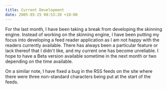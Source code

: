 ```yaml
---
title: Current Development
date: 2005-05-25 08:53:20 +10:00
---
```


For the last month, I have been taking a break from developing the skinning engine. Instead of working on the skinning engine, I have been putting my focus into developing a feed reader application as I am not happy with the readers currently available. There has always been a particular feature or lack thereof that I didn't like, and my current one has become unreliable. I hope to have a Beta version available sometime in the next month or two depending on the time available.  
  
On a similar note, I have fixed a bug in the RSS feeds on the site where there were three non-standard characters being put at the start of the feeds.



